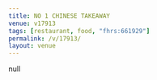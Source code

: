 ```yaml
---
title: NO 1 CHINESE TAKEAWAY
venue: v17913
tags: [restaurant, food, "fhrs:661929"]
permalink: /v/17913/
layout: venue
---
```

null